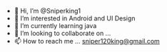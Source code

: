 - 👋 Hi, I’m @Sniperking1
- 👀 I’m interested in Android and UI Design
- 🌱 I’m currently learning java
- 💞️ I’m looking to collaborate on ...
- 📫 How to reach me ... sniper120king@gmail.com

<!---
Sniperking1/Sniperking1 is a ✨ special ✨ repository because its `README.md` (this file) appears on your GitHub profile.
You can click the Preview link to take a look at your changes.
--->
